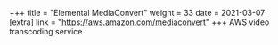 +++
title = "Elemental MediaConvert"
weight = 33
date = 2021-03-07
[extra]
link = "https://aws.amazon.com/mediaconvert"
+++
AWS video transcoding service

